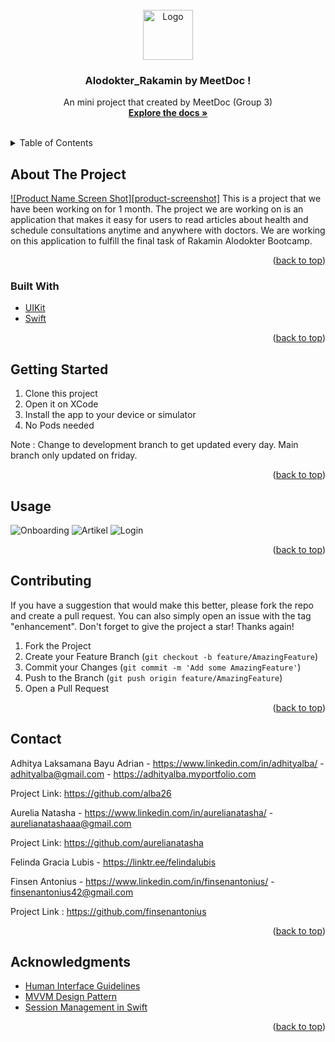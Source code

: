 <div id="top"></div>
<!--
*** Thanks for checking out the Best-README-Template. If you have a suggestion
*** that would make this better, please fork the repo and create a pull request
*** or simply open an issue with the tag "enhancement".
*** Don't forget to give the project a star!
*** Thanks again! Now go create something AMAZING! :D
-->



<!-- PROJECT SHIELDS -->
<!--
*** I'm using markdown "reference style" links for readability.
*** Reference links are enclosed in brackets [ ] instead of parentheses ( ).
*** See the bottom of this document for the declaration of the reference variables
*** for contributors-url, forks-url, etc. This is an optional, concise syntax you may use.
*** https://www.markdownguide.org/basic-syntax/#reference-style-links
-->


<!-- PROJECT LOGO -->
<br />
<div align="center">
  <a href="https://github.com/alba26/alodokter-rakamin-ios-grup3">
    <img src="images/logo.png" alt="Logo" width="80" height="80">
  </a>

<h3 align="center">Alodokter_Rakamin by MeetDoc !</h3>

  <p align="center">
    An mini project that created by MeetDoc (Group 3)
    <br />
    <a href="https://github.com/alba26/alodokter-rakamin-ios-grup3"><strong>Explore the docs »</strong></a>
    <br />
    <br />
  </p>
</div>



<!-- TABLE OF CONTENTS -->
<details>
  <summary>Table of Contents</summary>
  <ol>
    <li>
      <a href="#about-the-project">About The Project</a>
      <ul>
        <li><a href="#built-with">Built With</a></li>
      </ul>
    </li>
    <li>
      <a href="#getting-started">Getting Started</a>
    </li>
    <li><a href="#usage">Usage</a></li>
    <li><a href="#contributing">Contributing</a></li>
    <li><a href="#contact">Contact</a></li>
    <li><a href="#acknowledgments">Acknowledgments</a></li>
  </ol>
</details>



<!-- ABOUT THE PROJECT -->
## About The Project

[![Product Name Screen Shot][product-screenshot]](https://example.com)
This is a project that we have been working on for 1 month. The project we are working on is an application that makes it easy for users to read articles about health and schedule consultations anytime and anywhere with doctors. We are working on this application to fulfill the final task of Rakamin Alodokter Bootcamp.


<p align="right">(<a href="#top">back to top</a>)</p>



### Built With

* [UIKit](https://developer.apple.com/documentation/uikit)
* [Swift](https://developer.apple.com/swift/)


<p align="right">(<a href="#top">back to top</a>)</p>



<!-- GETTING STARTED -->
## Getting Started

1. Clone this project
2. Open it on XCode
3. Install the app to your device or simulator
4. No Pods needed

Note : Change to development branch to get updated every day. Main branch only updated on friday. 

<p align="right">(<a href="#top">back to top</a>)</p>



<!-- USAGE EXAMPLES -->
## Usage
<img src="images/onboarding.png" alt="Onboarding">
<img src="images/artikel.png" alt="Artikel">
<img src="images/login.png" alt="Login">

<p align="right">(<a href="#top">back to top</a>)</p>

<!-- CONTRIBUTING -->
## Contributing

If you have a suggestion that would make this better, please fork the repo and create a pull request. You can also simply open an issue with the tag "enhancement".
Don't forget to give the project a star! Thanks again!

1. Fork the Project
2. Create your Feature Branch (`git checkout -b feature/AmazingFeature`)
3. Commit your Changes (`git commit -m 'Add some AmazingFeature'`)
4. Push to the Branch (`git push origin feature/AmazingFeature`)
5. Open a Pull Request

<p align="right">(<a href="#top">back to top</a>)</p>



<!-- LICENSE -->


<!-- CONTACT -->
## Contact

Adhitya Laksamana Bayu Adrian - https://www.linkedin.com/in/adhityalba/ - adhityalba@gmail.com - https://adhityalba.myportfolio.com

Project Link: https://github.com/alba26

Aurelia Natasha - https://www.linkedin.com/in/aurelianatasha/ - aurelianatashaaa@gmail.com

Project Link: https://github.com/aurelianatasha

Felinda Gracia Lubis - https://linktr.ee/felindalubis

Finsen Antonius - https://www.linkedin.com/in/finsenantonius/ - finsenantonius42@gmail.com

Project Link : https://github.com/finsenantonius

<p align="right">(<a href="#top">back to top</a>)</p>



<!-- ACKNOWLEDGMENTS -->
## Acknowledgments

* [Human Interface Guidelines](https://developer.apple.com/design/human-interface-guidelines/ios/overview/themes/)
* [MVVM Design Pattern](https://www.raywenderlich.com/34-design-patterns-by-tutorials-mvvm)
* [Session Management in Swift](https://developer.apple.com/documentation/swift/maintaining_state_in_your_apps)

<p align="right">(<a href="#top">back to top</a>)</p>


